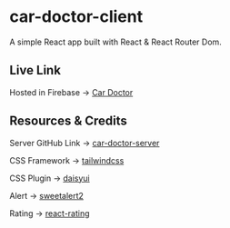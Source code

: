 # car-doctor-client
A simple React app built with React & React Router Dom.

## Live Link
Hosted in Firebase -> [Car Doctor](https://cars-doctor-5890b.web.app)

## Resources & Credits
Server GitHub Link -> [car-doctor-server](https://github.com/imnahmed17/car-doctor-server)

CSS Framework -> [tailwindcss](https://tailwindcss.com/docs/guides/vite)

CSS Plugin -> [daisyui](https://daisyui.com/docs/install)

Alert -> [sweetalert2](https://sweetalert2.github.io/#download)

Rating -> [react-rating](https://github.com/smastrom/react-rating)